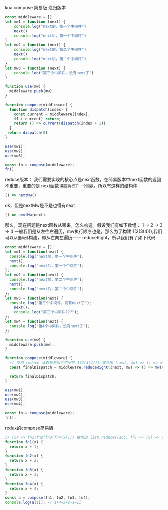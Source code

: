 koa compose 简易版
递归版本
```javascript
const middleware = []
let mw1 = function (next) {
    console.log("next前，第一个中间件")
    next()
    console.log("next后，第一个中间件")
}
let mw2 = function (next) {
    console.log("next前，第二个中间件")
    next()
    console.log("next后，第二个中间件")
}
let mw3 = function (next) {
    console.log("第三个中间件，没有next了")
}

function use(mw) {
  middleware.push(mw);
}

function compose(middleware) {
  function dispatch(index) {
    const current = middleware[index];
    if (!current) return;
    return () => current(dispatch(index + 1))
  }
 return dispatch(0)
}

use(mw1);
use(mw2);
use(mw3);

const fn = compose(middleware);
fn()
```
reduce版本：
我们需要实现的核心点是next函数，在简易版本中next函数的返回不重要，重要的是 next函数 `需要执行下一个函数`，所以有这样的结构体
```javascript
() => nextMw()
```
ok，但是nextMw是不是也得有next
```javascript
() => nextMw(next)
```
那么，现在问题是next函数从哪来，怎么构造。假设我们有如下数组：
1 -> 2 -> 3 -> 4
一般我们是从左往右遍历，mw执行顺序也是，那么为了构建 1(2(3(4))),我们可以`从里向外`构建，即从右向左遍历—— reduceRight，所以我们有了如下代码
```javascript
const middleware = [];
let mw1 = function(next) {
  console.log("next前，第一个中间件");
  next();
  console.log("next后，第一个中间件");
};
let mw2 = function(next) {
  console.log("next前，第二个中间件");
  next();
  console.log("next后，第二个中间件");
};
let mw3 = function(next) {
  console.log("第三个中间件，没有next了");
    next();
    console.log("第三个中间件???");
};
let mw4 = function(next) {
  console.log("第4个中间件，没有next了");
};

function use(mw) {
  middleware.push(mw);
}

function compose(middleware) {
  // 使用 reduce 从右到左组合中间件 1(2(3(4))) 推导出 (next, mw) => () => mw(next)
  const finalDispatch = middleware.reduceRight((next, mw) => () => mw(next));

  return finalDispatch;
}

use(mw1);
use(mw2);
use(mw3);
use(mw4);

const fn = compose(middleware);
fn();
```
redux的compose简易版
```javascript
// (x) => fn1(fn2(fn3(fn4(x)))) 推导出 list.reduce((acc, fn) => (x) => acc(fn(x)))
function fn1(x) {
  return x + 1;
}
function fn2(x) {
  return x + 2;
}
function fn3(x) {
  return x + 3;
}
function fn4(x) {
  return x + 4;
}
const a = compose(fn1, fn2, fn3, fn4);
console.log(a(1)); // 1+4+3+2+1=11
```